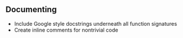 ## Documenting

* Include Google style docstrings underneath all function signatures
* Create inline comments for nontrivial code
